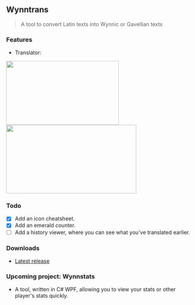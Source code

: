 ## Wynntrans

> A tool to convert Latin texts into Wynnic or Gavellian texts

### Features
- Translator:  
<img src="https://i.imgur.com/ORgdNJr.png" width="303" height="172">
<img src="https://i.imgur.com/pbASggO.gif" width="350" height="184">

### Todo
- [x] Add an icon cheatsheet.
- [x] Add an emerald counter.
- [ ] Add a history viewer, where you can see what you've translated earlier.

### Downloads
- [Latest release](https://github.com/AlphaNecron/Wynntrans/releases/latest)

### Upcoming project: Wynnstats
- A tool, written in C# WPF, allowing you to view your stats or other player's stats quickly.
